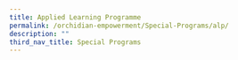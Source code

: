 ```yaml
---
title: Applied Learning Programme
permalink: /orchidian-empowerment/Special-Programs/alp/
description: ""
third_nav_title: Special Programs
---
```

